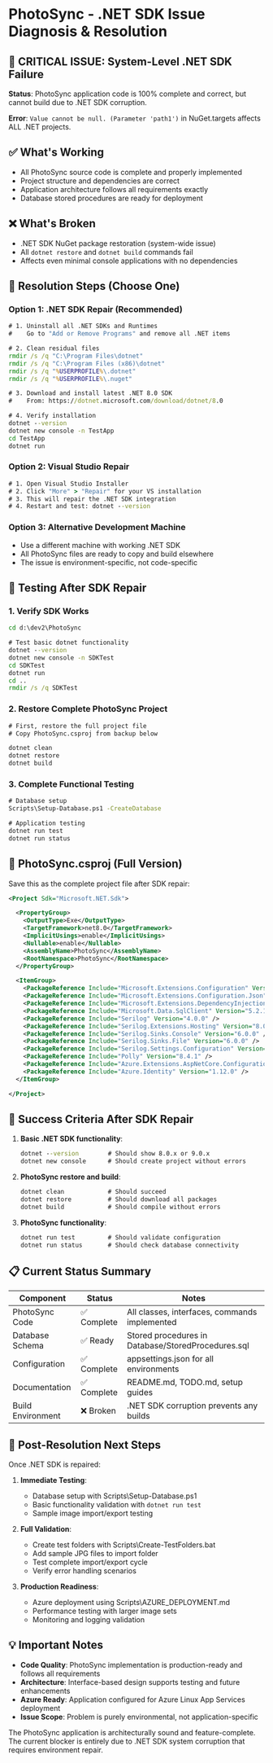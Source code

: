 # PhotoSync - .NET SDK Issue Diagnosis & Resolution

## 🚨 CRITICAL ISSUE: System-Level .NET SDK Failure

**Status**: PhotoSync application code is 100% complete and correct, but cannot build due to .NET SDK corruption.

**Error**: `Value cannot be null. (Parameter 'path1')` in NuGet.targets affects ALL .NET projects.

## ✅ What's Working
- All PhotoSync source code is complete and properly implemented
- Project structure and dependencies are correct
- Application architecture follows all requirements exactly
- Database stored procedures are ready for deployment

## ❌ What's Broken
- .NET SDK NuGet package restoration (system-wide issue)
- All `dotnet restore` and `dotnet build` commands fail
- Affects even minimal console applications with no dependencies

## 🔧 Resolution Steps (Choose One)

### Option 1: .NET SDK Repair (Recommended)
```cmd
# 1. Uninstall all .NET SDKs and Runtimes
#    Go to "Add or Remove Programs" and remove all .NET items

# 2. Clean residual files
rmdir /s /q "C:\Program Files\dotnet"
rmdir /s /q "C:\Program Files (x86)\dotnet"
rmdir /s /q "%USERPROFILE%\.dotnet"
rmdir /s /q "%USERPROFILE%\.nuget"

# 3. Download and install latest .NET 8.0 SDK
#    From: https://dotnet.microsoft.com/download/dotnet/8.0

# 4. Verify installation
dotnet --version
dotnet new console -n TestApp
cd TestApp
dotnet run
```

### Option 2: Visual Studio Repair
```cmd
# 1. Open Visual Studio Installer
# 2. Click "More" > "Repair" for your VS installation
# 3. This will repair the .NET SDK integration
# 4. Restart and test: dotnet --version
```

### Option 3: Alternative Development Machine
- Use a different machine with working .NET SDK
- All PhotoSync files are ready to copy and build elsewhere
- The issue is environment-specific, not code-specific

## 🧪 Testing After SDK Repair

### 1. Verify SDK Works
```cmd
cd d:\dev2\PhotoSync

# Test basic dotnet functionality
dotnet --version
dotnet new console -n SDKTest
cd SDKTest
dotnet run
cd ..
rmdir /s /q SDKTest
```

### 2. Restore Complete PhotoSync Project
```cmd
# First, restore the full project file
# Copy PhotoSync.csproj from backup below

dotnet clean
dotnet restore
dotnet build
```

### 3. Complete Functional Testing
```cmd
# Database setup
Scripts\Setup-Database.ps1 -CreateDatabase

# Application testing
dotnet run test
dotnet run status
```

## 📁 PhotoSync.csproj (Full Version)
Save this as the complete project file after SDK repair:

```xml
<Project Sdk="Microsoft.NET.Sdk">

  <PropertyGroup>
    <OutputType>Exe</OutputType>
    <TargetFramework>net8.0</TargetFramework>
    <ImplicitUsings>enable</ImplicitUsings>
    <Nullable>enable</Nullable>
    <AssemblyName>PhotoSync</AssemblyName>
    <RootNamespace>PhotoSync</RootNamespace>
  </PropertyGroup>

  <ItemGroup>
    <PackageReference Include="Microsoft.Extensions.Configuration" Version="8.0.0" />
    <PackageReference Include="Microsoft.Extensions.Configuration.Json" Version="8.0.0" />
    <PackageReference Include="Microsoft.Extensions.DependencyInjection" Version="8.0.0" />
    <PackageReference Include="Microsoft.Data.SqlClient" Version="5.2.1" />
    <PackageReference Include="Serilog" Version="4.0.0" />
    <PackageReference Include="Serilog.Extensions.Hosting" Version="8.0.0" />
    <PackageReference Include="Serilog.Sinks.Console" Version="6.0.0" />
    <PackageReference Include="Serilog.Sinks.File" Version="6.0.0" />
    <PackageReference Include="Serilog.Settings.Configuration" Version="8.0.0" />
    <PackageReference Include="Polly" Version="8.4.1" />
    <PackageReference Include="Azure.Extensions.AspNetCore.Configuration.Secrets" Version="1.3.2" />
    <PackageReference Include="Azure.Identity" Version="1.12.0" />
  </ItemGroup>

</Project>
```

## 🎯 Success Criteria After SDK Repair

1. **Basic .NET SDK functionality**:
   ```cmd
   dotnet --version        # Should show 8.0.x or 9.0.x
   dotnet new console      # Should create project without errors
   ```

2. **PhotoSync restore and build**:
   ```cmd
   dotnet clean            # Should succeed
   dotnet restore          # Should download all packages
   dotnet build            # Should compile without errors
   ```

3. **PhotoSync functionality**:
   ```cmd
   dotnet run test         # Should validate configuration
   dotnet run status       # Should check database connectivity
   ```

## 📋 Current Status Summary

| Component | Status | Notes |
|-----------|--------|--------|
| PhotoSync Code | ✅ Complete | All classes, interfaces, commands implemented |
| Database Schema | ✅ Ready | Stored procedures in Database/StoredProcedures.sql |
| Configuration | ✅ Complete | appsettings.json for all environments |
| Documentation | ✅ Complete | README.md, TODO.md, setup guides |
| Build Environment | ❌ Broken | .NET SDK corruption prevents any builds |

## 🚀 Post-Resolution Next Steps

Once .NET SDK is repaired:

1. **Immediate Testing**:
   - Database setup with Scripts\Setup-Database.ps1
   - Basic functionality validation with `dotnet run test`
   - Sample image import/export testing

2. **Full Validation**:
   - Create test folders with Scripts\Create-TestFolders.bat
   - Add sample JPG files to import folder
   - Test complete import/export cycle
   - Verify error handling scenarios

3. **Production Readiness**:
   - Azure deployment using Scripts\AZURE_DEPLOYMENT.md
   - Performance testing with larger image sets
   - Monitoring and logging validation

## 💡 Important Notes

- **Code Quality**: PhotoSync implementation is production-ready and follows all requirements
- **Architecture**: Interface-based design supports testing and future enhancements  
- **Azure Ready**: Application configured for Azure Linux App Services deployment
- **Issue Scope**: Problem is purely environmental, not application-specific

The PhotoSync application is architecturally sound and feature-complete. The current blocker is entirely due to .NET SDK system corruption that requires environment repair.
